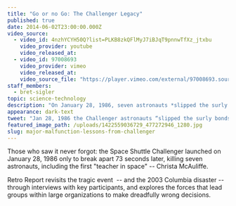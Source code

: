 ```yaml
---
title: "Go or no Go: The Challenger Legacy"
published: true
date: 2014-06-02T23:00:00.000Z
video_source:
  - video_id: 4nzhYCYH50Q?list=PLKB8zkQFlMyJ7iBJqT9pnnwTfXz_jtxbu
    video_provider: youtube
    video_released_at:
  - video_id: 97008693
    video_provider: vimeo
    video_released_at:
    video_source_file: "https://player.vimeo.com/external/97008693.source.mov?s=86a5d547082343d2e529dcfff426b416&profile_id=0&download=1"
staff_members:
  - bret-sigler
topic: science-technology
description: "On January 28, 1986, seven astronauts *slipped the surly bonds of earth to touch the face of God.* America’s space program was never the same."
appearance: dark-text
tweet: "Jan 28, 1986 the Challenger astronauts “slipped the surly bonds of earth to touch the face of God.”"
featured_image_path: /uploads/1422559036729_477272946_1280.jpg
slug: major-malfunction-lessons-from-challenger
---
```


Those who saw it never forgot: the Space Shuttle Challenger launched on January 28, 1986 only to break apart 73 seconds later, killing seven astronauts, including the first "teacher in space" -- Christa McAuliffe.

Retro Report revisits the tragic event  -- and the 2003 Columbia disaster -- through interviews with key participants, and explores the forces that lead groups within large organizations to make dreadfully wrong decisions.

